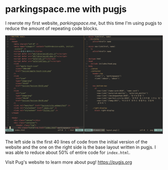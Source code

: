 # parkingspace.me with pugjs

I rewrote my first website, _parkingspace.me_, but this time I'm using pugjs to reduce the amount of repeating code blocks.

![comparison](public/comparison.png)

The left side is the first 40 lines of code from the initial version of the website and the one on the right side is the base layout written in pugjs. I was able to reduce about 50% of entire code for `index.html`.

Visit Pug's website to learn more about pug!
https://pugjs.org
